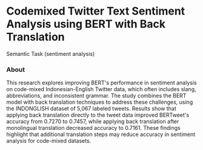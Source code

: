 # Codemixed Twitter Text Sentiment Analysis using BERT with Back Translation
Semantic Task (sentiment analysis)
### About
This research explores improving BERT's performance in sentiment analysis on code-mixed Indonesian-English Twitter data, which often includes slang, abbreviations, and inconsistent grammar. The study combines the BERT model with back translation techniques to address these challenges, using the INDONGLISH dataset of 5,067 labeled tweets. Results show that applying back translation directly to the tweet data improved BERTweet's accuracy from 0.7270 to 0.7457, while applying back translation after monolingual translation decreased accuracy to 0.7161. These findings highlight that additional translation steps may reduce accuracy in sentiment analysis for code-mixed datasets.
